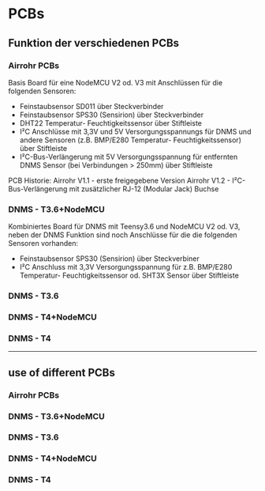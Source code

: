 # PCBs


## Funktion der verschiedenen PCBs

### Airrohr PCBs
Basis Board für eine NodeMCU V2 od. V3 mit Anschlüssen für die folgenden Sensoren:
- Feinstaubsensor SD011 über Steckverbinder
- Feinstaubsensor SPS30 (Sensirion) über Steckverbinder
- DHT22 Temperatur- Feuchtigkeitssensor über Stiftleiste
- I²C Anschlüsse mit 3,3V und 5V Versorgungsspannungs für DNMS und andere Sensoren (z.B. BMP/E280 Temperatur- Feuchtigkeitssensor) über Stiftleiste
- I²C-Bus-Verlängerung mit 5V Versorgungsspannung für entfernten DNMS Sensor (bei Verbindungen > 250mm) über Stiftleiste

PCB Historie:
Airrohr V1.1 - erste freigegebene Version
Airrohr V1.2 - I²C-Bus-Verlängerung mit zusätzlicher RJ-12 (Modular Jack) Buchse

### DNMS - T3.6+NodeMCU
Kombiniertes Board für DNMS mit Teensy3.6 und NodeMCU V2 od. V3, neben der DNMS Funktion sind noch Anschlüsse für die die folgenden Sensoren vorhanden:
- Feinstaubsensor SPS30 (Sensirion) über Steckverbiner
- I²C Anschluss mit 3,3V Versorgungsspannung für z.B. BMP/E280 Temperatur- Feuchtigkeitssensor od. SHT3X Sensor über Stiftleiste

### DNMS - T3.6

### DNMS - T4+NodeMCU

### DNMS - T4


----------------------------------------------------------------------------------------------------------------

## use of different PCBs

### Airrohr PCBs

### DNMS - T3.6+NodeMCU

### DNMS - T3.6

### DNMS - T4+NodeMCU

### DNMS - T4


